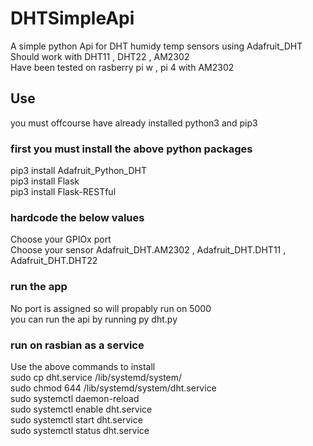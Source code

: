 # DHTSimpleApi
A simple python Api for DHT humidy temp sensors using Adafruit_DHT  
Should work with DHT11 , DHT22 , AM2302  
Have been tested on rasberry pi w , pi 4 with AM2302

## Use
you must offcourse have already installed python3 and pip3  
  
### first you must install the above python packages  
pip3 install Adafruit_Python_DHT  
pip3 install Flask  
pip3 install Flask-RESTful  
  
### hardcode the below values 
Choose your GPIOx port  
Choose your sensor Adafruit_DHT.AM2302 , Adafruit_DHT.DHT11 , Adafruit_DHT.DHT22  
  
### run the app  
No port is assigned so will propably run on 5000  
you can run the api by running py dht.py  

### run on rasbian as a service  
Use the above commands to install  
sudo cp dht.service /lib/systemd/system/  
sudo chmod 644 /lib/systemd/system/dht.service  
sudo systemctl daemon-reload  
sudo systemctl enable dht.service  
sudo systemctl start dht.service  
sudo systemctl status dht.service 

